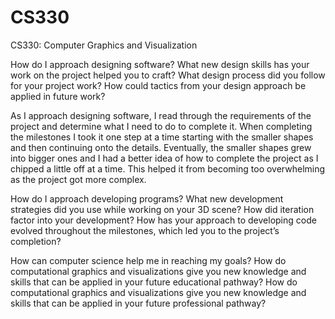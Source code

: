 # CS330
CS330: Computer Graphics and Visualization

How do I approach designing software?
What new design skills has your work on the project helped you to craft?
What design process did you follow for your project work?
How could tactics from your design approach be applied in future work?

  As I approach designing software, I read through the requirements of the project and determine what I need to do to complete it. When completing the milestones I took it one step at a time starting with the smaller shapes and then continuing onto the details. Eventually, the smaller shapes grew into bigger ones and I had a better idea of how to complete the project as I chipped a little off at a time. This helped it from becoming too overwhelming as the project got more complex. 
      
How do I approach developing programs?
What new development strategies did you use while working on your 3D scene?
How did iteration factor into your development?
How has your approach to developing code evolved throughout the milestones, which led you to the project’s completion?

  

How can computer science help me in reaching my goals?
How do computational graphics and visualizations give you new knowledge and skills that can be applied in your future educational pathway?
How do computational graphics and visualizations give you new knowledge and skills that can be applied in your future professional pathway?
